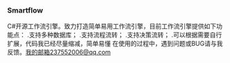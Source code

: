 ﻿### Smartflow 
C#开源工作流引擎。致力打造简单易用工作流引擎，目前工作流引擎提供如下功能点： 
.支持多种数据库；
.支持流程流转；
.支持决策流转；
.可以根据需要自行扩展，代码我已经尽量缩减，简单易懂
在使用的过程中，遇到问题或BUG请与我反馈。我的邮箱237552006@qq.com
